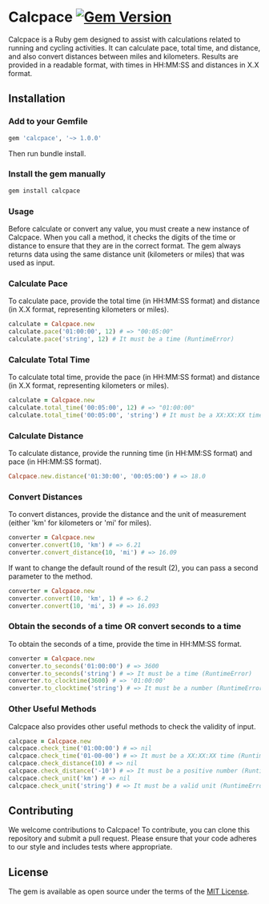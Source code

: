 # Calcpace [![Gem Version](https://d25lcipzij17d.cloudfront.net/badge.svg?id=rb&r=r&ts=1683906897&type=6e&v=1.0.0&x2=0)](https://badge.fury.io/rb/calcpace)

Calcpace is a Ruby gem designed to assist with calculations related to running and cycling activities. It can calculate pace, total time, and distance, and also convert distances between miles and kilometers. Results are provided in a readable format, with times in HH:MM:SS and distances in X.X format.

## Installation

### Add to your Gemfile

```ruby
gem 'calcpace', '~> 1.0.0'
```

Then run bundle install.

### Install the gem manually

```bash
gem install calcpace
```

### Usage

 Before calculate or convert any value, you must create a new instance of Calcpace. When you call a method, it checks the digits of the time or distance to ensure that they are in the correct format. The gem always returns data using the same distance unit (kilometers or miles) that was used as input.

### Calculate Pace

To calculate pace, provide the total time (in HH:MM:SS format) and distance (in X.X format, representing kilometers or miles).

```ruby
calculate = Calcpace.new
calculate.pace('01:00:00', 12) # => "00:05:00"
calculate.pace('string', 12) # It must be a time (RuntimeError)
```

### Calculate Total Time

To calculate total time, provide the pace (in HH:MM:SS format) and distance (in X.X format, representing kilometers or miles).

```ruby
calculate = Calcpace.new
calculate.total_time('00:05:00', 12) # => "01:00:00"
calculate.total_time('00:05:00', 'string') # It must be a XX:XX:XX time (RuntimeError)
```

### Calculate Distance

To calculate distance, provide the running time (in HH:MM:SS format) and pace (in HH:MM:SS format).

```ruby
Calcpace.new.distance('01:30:00', '00:05:00') # => 18.0
```

### Convert Distances

To convert distances, provide the distance and the unit of measurement (either 'km' for kilometers or 'mi' for miles).

```ruby
converter = Calcpace.new
converter.convert(10, 'km') # => 6.21
converter.convert_distance(10, 'mi') # => 16.09
```

If want to change the default round of the result (2), you can pass a second parameter to the method.

```ruby
converter = Calcpace.new
converter.convert(10, 'km', 1) # => 6.2
converter.convert(10, 'mi', 3) # => 16.093
```

### Obtain the seconds of a time OR convert seconds to a time

To obtain the seconds of a time, provide the time in HH:MM:SS format.

```ruby
converter = Calcpace.new
converter.to_seconds('01:00:00') # => 3600
converter.to_seconds('string') # => It must be a time (RuntimeError)
converter.to_clocktime(3600) # => '01:00:00'
converter.to_clocktime('string') # => It must be a number (RuntimeError)
```

### Other Useful Methods

Calcpace also provides other useful methods to check the validity of input.

```ruby
calcpace = Calcpace.new
calcpace.check_time('01:00:00') # => nil
calcpace.check_time('01-00-00') # => It must be a XX:XX:XX time (RuntimeError)
calcpace.check_distance(10) # => nil
calcpace.check_distance('-10') # => It must be a positive number (RuntimeError)
calcpace.check_unit('km') # => nil
calcpace.check_unit('string') # => It must be a valid unit (RuntimeError)
```

## Contributing

We welcome contributions to Calcpace! To contribute, you can clone this repository and submit a pull request. Please ensure that your code adheres to our style and includes tests where appropriate.

## License

The gem is available as open source under the terms of the [MIT License](https://opensource.org/licenses/MIT).
